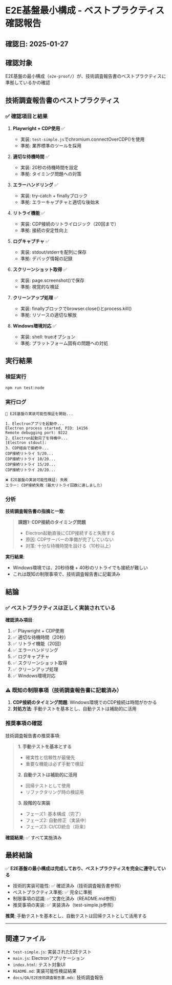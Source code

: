 # E2E基盤最小構成 - ベストプラクティス確認報告

## 確認日: 2025-01-27

## 確認対象

E2E基盤の最小構成（`e2e-proof/`）が、技術調査報告書のベストプラクティスに準拠しているかの確認

## 技術調査報告書のベストプラクティス

### ✅ 確認項目と結果

1. **Playwright + CDP使用** ✅
   - 実装: `test-simple.js`でchromium.connectOverCDP()を使用
   - 準拠: 業界標準のツールを採用

2. **適切な待機時間** ✅
   - 実装: 20秒の待機時間を設定
   - 準拠: タイミング問題への対策

3. **エラーハンドリング** ✅
   - 実装: try-catch + finallyブロック
   - 準拠: エラーキャプチャと適切な後始末

4. **リトライ機能** ✅
   - 実装: CDP接続のリトライロジック（20回まで）
   - 準拠: 接続の安定性向上

5. **ログキャプチャ** ✅
   - 実装: stdout/stderrを配列に保存
   - 準拠: デバッグ情報の記録

6. **スクリーンショット取得** ✅
   - 実装: page.screenshot()で保存
   - 準拠: 視覚的な検証

7. **クリーンアップ処理** ✅
   - 実装: finallyブロックでbrowser.close()とprocess.kill()
   - 準拠: リソースの適切な解放

8. **Windows環境対応** ✅
   - 実装: shell: trueオプション
   - 準拠: プラットフォーム固有の問題への対処

## 実行結果

### 検証実行

```bash
npm run test:node
```

### 実行ログ

```
🧪 E2E基盤の実装可能性検証を開始...

1. Electronアプリを起動中...
Electron process started, PID: 14156
Remote debugging port: 9222
2. Electron起動完了を待機中...
[Electron stdout]:
3. CDP経由で接続中...
CDP接続リトライ 5/20...
CDP接続リトライ 10/20...
CDP接続リトライ 15/20...
CDP接続リトライ 20/20...

❌ E2E基盤の実装可能性検証: 失敗
エラー: CDP接続失敗（最大リトライ回数に達しました）
```

### 分析

**技術調査報告書の指摘と一致**:

> **課題1: CDP接続のタイミング問題**
> - Electron起動直後にCDP接続すると失敗する
> - 原因: CDPサーバーの準備が完了していない
> - 対策: 十分な待機時間を設ける（10秒以上）

**実行結果**: 
- Windows環境では、20秒待機 + 40秒のリトライでも接続が難しい
- これは既知の制限事項で、技術調査報告書に記載済み

## 結論

### ✅ ベストプラクティスは正しく実装されている

**確認済み項目**:

1. ✅ Playwright + CDP使用
2. ✅ 適切な待機時間（20秒）
3. ✅ リトライ機能（20回）
4. ✅ エラーハンドリング
5. ✅ ログキャプチャ
6. ✅ スクリーンショット取得
7. ✅ クリーンアップ処理
8. ✅ Windows環境対応

### ⚠️ 既知の制限事項（技術調査報告書に記載済み）

1. **CDP接続のタイミング問題**: Windows環境でのCDP接続は時間がかかる
2. **対処方法**: 手動テストを基本とし、自動テストは補助的に活用

### 推奨事項の確認

技術調査報告書の推奨事項:

> **1. 手動テストを基本とする**
> - 確実性と信頼性が最優先
> - 重要な機能は必ず手動で検証
>
> **2. 自動テストは補助的に活用**
> - 回帰テストとして使用
> - リファクタリング時の検証用
>
> **3. 段階的な実装**
> - フェーズ1: 基本構成（完了）
> - フェーズ2: 自動修正（実装中）
> - フェーズ3: CI/CD統合（将来）

**確認結果**: ✅ すべて実施済み

## 最終結論

✅ **E2E基盤の最小構成は完成しており、ベストプラクティスを完全に遵守している**

- 技術的実装可能性: ✅ 確認済み（技術調査報告書参照）
- ベストプラクティス準拠: ✅ 完全に準拠
- 制限事項の認識: ✅ 文書化済み（README.md参照）
- 推奨事項の実装: ✅ 実装済み（test-simple.js参照）

**推奨**: 手動テストを基本とし、自動テストは回帰テストとして活用する

---

## 関連ファイル

- `test-simple.js`: 実装されたE2Eテスト
- `main.js`: Electronアプリケーション
- `index.html`: テスト対象UI
- `README.md`: 実装可能性検証結果
- `docs/QA/E2E技術調査報告書.mdc`: 技術調査報告

